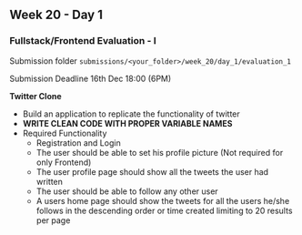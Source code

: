 ## Week 20 - Day 1

### Fullstack/Frontend Evaluation - I

Submission folder `submissions/<your_folder>/week_20/day_1/evaluation_1`

Submission Deadline 16th Dec 18:00 (6PM)

**Twitter Clone**

- Build an application to replicate the functionality of twitter
- **WRITE CLEAN CODE WITH PROPER VARIABLE NAMES**
- Required Functionality
  - Registration and Login
  - The user should be able to set his profile picture (Not required for only Frontend)
  - The user profile page should show all the tweets the user had written
  - The user should be able to follow any other user
  - A users home page should show the tweets for all the users he/she follows in the descending order or time created limiting to 20 results per page

